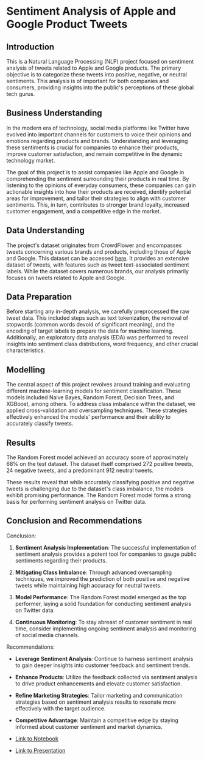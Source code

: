 # Sentiment Analysis of Apple and Google Product Tweets

## Introduction
This is a Natural Language Processing (NLP) project focused on sentiment analysis of tweets related to Apple and Google products. The primary objective is to categorize these tweets into positive, negative, or neutral sentiments. This analysis is of important for both companies and consumers, providing insights into the public's perceptions of these global tech gurus.

## Business Understanding
In the modern era of technology, social media platforms like Twitter have evolved into important channels for customers to voice their opinions and emotions regarding products and brands. Understanding and leveraging these sentiments is crucial for companies to enhance their products, improve customer satisfaction, and remain competitive in the dynamic technology market.

The goal of this project is to assist companies like Apple and Google in comprehending the sentiment surrounding their products in real time. By listening to the opinions of everyday consumers, these companies can gain actionable insights into how their products are received, identify potential areas for improvement, and tailor their strategies to align with customer sentiments.
This, in turn, contributes to stronger brand loyalty, increased customer engagement, and a competitive edge in the market.

## Data Understanding
The project's dataset originates from CrowdFlower and encompasses tweets concerning various brands and products, including those of Apple and Google. This dataset can be accessed [here](https://data.world/crowdflower/brands-and-product-emotions). 
It provides an extensive dataset of tweets, with features such as tweet text-associated sentiment labels. While the dataset covers numerous brands, our analysis primarily focuses on tweets related to Apple and Google.

## Data Preparation
Before starting any in-depth analysis, we carefully preprocessed the raw tweet data. This included steps such as text tokenization, the removal of stopwords (common words devoid of significant meaning), and the encoding of target labels to prepare the data for machine learning.
Additionally, an exploratory data analysis (EDA) was performed to reveal insights into sentiment class distributions, word frequency, and other crucial characteristics.

## Modelling
The central aspect of this project revolves around training and evaluating different machine-learning models for sentiment classification. These models included Naive Bayes, Random Forest, Decision Trees, and XGBoost, among others.
To address class imbalance within the dataset, we applied cross-validation and oversampling techniques. These strategies effectively enhanced the models' performance and their ability to accurately classify tweets.

## Results
The Random Forest model achieved an accuracy score of approximately 68% on the test dataset. The dataset itself comprised 272 positive tweets, 24 negative tweets, and a predominant 912 neutral tweets.

These results reveal that while accurately classifying positive and negative tweets is challenging due to the dataset's class imbalance, the models exhibit promising performance. The Random Forest model forms a strong basis for performing sentiment analysis on Twitter data.

## Conclusion and Recommendations
Conclusion:

1. **Sentiment Analysis Implementation**: The successful implementation of sentiment analysis provides a potent tool for companies to gauge public sentiments regarding their products.

2. **Mitigating Class Imbalance**: Through advanced oversampling techniques, we improved the prediction of both positive and negative tweets while maintaining high accuracy for neutral tweets.

3. **Model Performance**: The Random Forest model emerged as the top performer, laying a solid foundation for conducting sentiment analysis on Twitter data.

4. **Continuous Monitoring**: To stay abreast of customer sentiment in real time, consider implementing ongoing sentiment analysis and monitoring of social media channels.

Recommendations:

- **Leverage Sentiment Analysis**: Continue to harness sentiment analysis to gain deeper insights into customer feedback and sentiment trends.

- **Enhance Products**: Utilize the feedback collected via sentiment analysis to drive product enhancements and elevate customer satisfaction.

- **Refine Marketing Strategies**: Tailor marketing and communication strategies based on sentiment analysis results to resonate more effectively with the target audience.

- **Competitive Advantage**: Maintain a competitive edge by staying informed about customer sentiment and market dynamics.

  
- [Link to Notebook](https://github.com/NyawiraFaith/phase-4-NLP-project/blob/main/phase%204.ipynb)
  
- [Link to Presentation](https://github.com/NyawiraFaith/phase-4-NLP-project/blob/main/Purple%20and%20Black%20Simple%20Technology%20Keynote%20Presentation.pdf)

